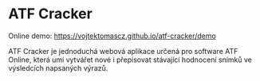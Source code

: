 # ATF Cracker
Online demo: https://vojtektomascz.github.io/atf-cracker/demo

ATF Cracker je jednoduchá webová aplikace určená pro software ATF Online, která umí vytvářet nové i přepisovat stávající hodnocení snímků ve výsledcích napsaných výrazů.
